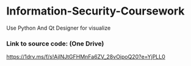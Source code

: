 # Information-Security-Coursework
Use Python And Qt Designer for visualize
### Link to source code: (One Drive)
https://1drv.ms/f/s!AjlNJtGFHMnFa6ZV_28vOipoQ20?e=YjPLL0
